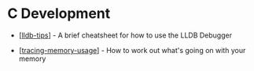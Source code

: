 # C Development

* [[lldb-tips]] - A brief cheatsheet for how to use the LLDB Debugger

* [[tracing-memory-usage]] - How to work out what's going on with your memory

[//begin]: # "Autogenerated link references for markdown compatibility"
[lldb-tips]: lldb-tips "Lldb Tips"
[tracing-memory-usage]: tracing-memory-usage "Tracing Memory Usage"
[//end]: # "Autogenerated link references"